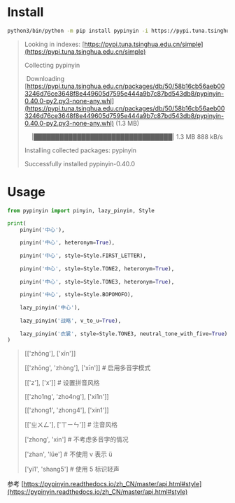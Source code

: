 # Install
```bash
python3/bin/python -m pip install pypinyin -i https://pypi.tuna.tsinghua.edu.cn/simple
```
> Looking in indexes: [https://pypi.tuna.tsinghua.edu.cn/simple](https://pypi.tuna.tsinghua.edu.cn/simple)
>
> Collecting pypinyin
>
>   Downloading [https://pypi.tuna.tsinghua.edu.cn/packages/db/50/58b16cb56aeb003246d76ce3648f8e449605d7595e444a9b7c87bd543db8/pypinyin-0.40.0-py2.py3-none-any.whl](https://pypi.tuna.tsinghua.edu.cn/packages/db/50/58b16cb56aeb003246d76ce3648f8e449605d7595e444a9b7c87bd543db8/pypinyin-0.40.0-py2.py3-none-any.whl) (1.3 MB)
>
>      |████████████████████████████████| 1.3 MB 888 kB/s 
>
> Installing collected packages: pypinyin
>
> Successfully installed pypinyin-0.40.0
>

# Usage
```python
from pypinyin import pinyin, lazy_pinyin, Style

print(
    pinyin('中心'),
    
    pinyin('中心', heteronym=True),
    
    pinyin('中心', style=Style.FIRST_LETTER),
    
    pinyin('中心', style=Style.TONE2, heteronym=True),
    
    pinyin('中心', style=Style.TONE3, heteronym=True),
    
    pinyin('中心', style=Style.BOPOMOFO),
    
    lazy_pinyin('中心'),
    
    lazy_pinyin('战略', v_to_u=True),
    
    lazy_pinyin('衣裳', style=Style.TONE3, neutral_tone_with_five=True),
)
```
> [['zhōng'], ['xīn']] 
> 
>
> [['zhōng', 'zhòng'], ['xīn']]  # 启用多音字模式
> 
>
> [['z'], ['x']] # 设置拼音风格
> 
>
> [['zho1ng', 'zho4ng'], ['xi1n']] 
> 
>
> [['zhong1', 'zhong4'], ['xin1']] 
> 
>
> [['ㄓㄨㄥ'], ['ㄒㄧㄣ']] # 注音风格
> 
>
> ['zhong', 'xin'] # 不考虑多音字的情况
> 
>
> ['zhan', 'lüe'] # 不使用 v 表示 ü
>
> 
>
> ['yi1', 'shang5'] # 使用 5 标识轻声
>

参考 [https://pypinyin.readthedocs.io/zh_CN/master/api.html#style](https://pypinyin.readthedocs.io/zh_CN/master/api.html#style)
